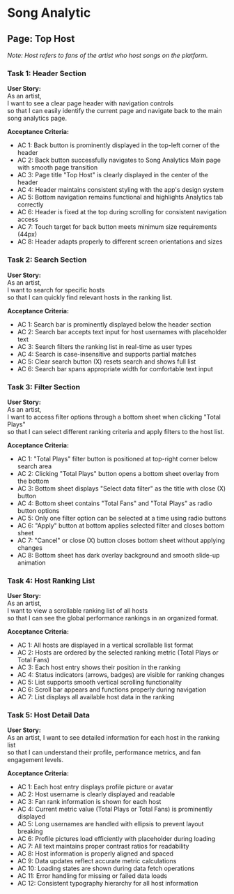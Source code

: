 # Song Analytic

## Page: Top Host

*Note: Host refers to fans of the artist who host songs on the platform.*

### Task 1: Header Section

**User Story:**  
As an artist,  
I want to see a clear page header with navigation controls  
so that I can easily identify the current page and navigate back to the main song analytics page.

**Acceptance Criteria:**

* AC 1: Back button is prominently displayed in the top-left corner of the header
* AC 2: Back button successfully navigates to Song Analytics Main page with smooth page transition
* AC 3: Page title "Top Host" is clearly displayed in the center of the header
* AC 4: Header maintains consistent styling with the app's design system
* AC 5: Bottom navigation remains functional and highlights Analytics tab correctly
* AC 6: Header is fixed at the top during scrolling for consistent navigation access
* AC 7: Touch target for back button meets minimum size requirements (44px)
* AC 8: Header adapts properly to different screen orientations and sizes

### Task 2: Search Section

**User Story:**  
As an artist,  
I want to search for specific hosts  
so that I can quickly find relevant hosts in the ranking list.

**Acceptance Criteria:**

* AC 1: Search bar is prominently displayed below the header section
* AC 2: Search bar accepts text input for host usernames with placeholder text
* AC 3: Search filters the ranking list in real-time as user types
* AC 4: Search is case-insensitive and supports partial matches
* AC 5: Clear search button (X) resets search and shows full list
* AC 6: Search bar spans appropriate width for comfortable text input

### Task 3: Filter Section

**User Story:**  
As an artist,  
I want to access filter options through a bottom sheet when clicking "Total Plays"  
so that I can select different ranking criteria and apply filters to the host list.

**Acceptance Criteria:**

* AC 1: "Total Plays" filter button is positioned at top-right corner below search area
* AC 2: Clicking "Total Plays" button opens a bottom sheet overlay from the bottom
* AC 3: Bottom sheet displays "Select data filter" as the title with close (X) button
* AC 4: Bottom sheet contains "Total Fans" and "Total Plays" as radio button options
* AC 5: Only one filter option can be selected at a time using radio buttons
* AC 6: "Apply" button at bottom applies selected filter and closes bottom sheet
* AC 7: "Cancel" or close (X) button closes bottom sheet without applying changes
* AC 8: Bottom sheet has dark overlay background and smooth slide-up animation

### Task 4: Host Ranking List

**User Story:**  
As an artist,  
I want to view a scrollable ranking list of all hosts  
so that I can see the global performance rankings in an organized format.

**Acceptance Criteria:**

* AC 1: All hosts are displayed in a vertical scrollable list format
* AC 2: Hosts are ordered by the selected ranking metric (Total Plays or Total Fans)
* AC 3: Each host entry shows their position in the ranking
* AC 4: Status indicators (arrows, badges) are visible for ranking changes
* AC 5: List supports smooth vertical scrolling functionality
* AC 6: Scroll bar appears and functions properly during navigation
* AC 7: List displays all available host data in the ranking

### Task 5: Host Detail Data

**User Story:**  
As an artist, I want to see detailed information for each host in the ranking list  
so that I can understand their profile, performance metrics, and fan engagement levels.

**Acceptance Criteria:**

* AC 1: Each host entry displays profile picture or avatar
* AC 2: Host username is clearly displayed and readable
* AC 3: Fan rank information is shown for each host
* AC 4: Current metric value (Total Plays or Total Fans) is prominently displayed
* AC 5: Long usernames are handled with ellipsis to prevent layout breaking
* AC 6: Profile pictures load efficiently with placeholder during loading
* AC 7: All text maintains proper contrast ratios for readability
* AC 8: Host information is properly aligned and spaced
* AC 9: Data updates reflect accurate metric calculations
* AC 10: Loading states are shown during data fetch operations
* AC 11: Error handling for missing or failed data loads
* AC 12: Consistent typography hierarchy for all host information
